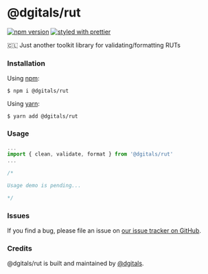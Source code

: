 # @dgitals/rut 
[![npm version](https://badge.fury.io/js/react-private-route.svg)](https://badge.fury.io/js/react-private-route) [![styled with prettier](https://img.shields.io/badge/styled_with-prettier-ff69b4.svg)](https://github.com/prettier/prettier)

🇨🇱 Just another toolkit library for validating/formatting RUTs

### Installation

Using [npm](https://www.npmjs.com/):

    $ npm i @dgitals/rut


Using [yarn](https://yarnpkg.com/):

    $ yarn add @dgitals/rut


### Usage

```js
...
import { clean, validate, format } from '@dgitals/rut'
...

/*

Usage demo is pending... 

*/
```

### Issues

If you find a bug, please file an issue on [our issue tracker on GitHub](https://github.com/dgitals/rut/issues).

### Credits

@dgitals/rut  is built and maintained by [@dgitals](https://github.com/dgitals).
